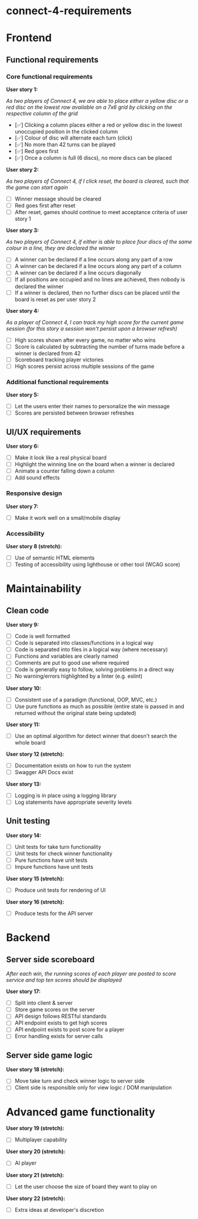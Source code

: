# connect-4-requirements

# Frontend

## Functional requirements

### Core functional requirements

**User story 1:**

*As two players of Connect 4, we are able to place either a yellow disc or a red disc on the lowest row available on a 7x6 grid by clicking on the respective column of the grid*
- [✅] Clicking a column places either a red or yellow disc in the lowest unoccupied position in the clicked column
- [✅] Colour of disc will alternate each turn (click)
- [✅] No more than 42 turns can be played
- [✅] Red goes first
- [✅] Once a column is full (6 discs), no more discs can be placed

**User story 2:**

*As two players of Connect 4, if I click reset, the board is cleared, such that the game can start again*
- [ ] Winner message should be cleared
- [ ] Red goes first after reset
- [ ] After reset, games should continue to meet acceptance criteria of user story 1

**User story 3:**

*As two players of Connect 4, if either is able to place four discs of the same colour in a line, they are declared the winner*
- [ ] A winner can be declared if a line occurs along any part of a row
- [ ] A winner can be declared if a line occurs along any part of a column
- [ ] A winner can be declared if a line occurs diagonally
- [ ] If all positions are occupied and no lines are achieved, then nobody is declared the winner
- [ ] If a winner is declared, then no further discs can be placed until the board is reset as per user story 2
 
**User story 4:**

*As a player of Connect 4, I can track my high score for the current game session (for this story a session won't persist upon a browser refresh)*
- [ ] High scores shown after every game, no matter who wins
- [ ] Score is calculated by subtracting the number of turns made before a winner is declared from 42
- [ ] Scoreboard tracking player victories
- [ ] High scores persist across multiple sessions of the game

### Additional functional requirements

**User story 5:**
- [ ] Let the users enter their names to personalize the win message
- [ ] Scores are persisted between browser refreshes

## UI/UX requirements

**User story 6:**
- [ ] Make it look like a real physical board
- [ ] Highlight the winning line on the board when a winner is declared
- [ ] Animate a counter falling down a column
- [ ] Add sound effects

### Responsive design

**User story 7:**
- [ ] Make it work well on a small/mobile display

### Accessibility

**User story 8 (stretch):**
- [ ] Use of semantic HTML elements
- [ ] Testing of accessibility using lighthouse or other tool (WCAG score)

# Maintainability

## Clean code

**User story 9:**
- [ ] Code is well formatted
- [ ] Code is separated into classes/functions in a logical way
- [ ] Code is separated into files in a logical way (where necessary)
- [ ] Functions and variables are clearly named
- [ ] Comments are put to good use where required
- [ ] Code is generally easy to follow, solving problems in a direct way
- [ ] No warning/errors highlighted by a linter (e.g. eslint)

**User story 10:**
- [ ] Consistent use of a paradigm (functional, OOP, MVC, etc.)
- [ ] Use pure functions as much as possible (entire state is passed in and returned without the original state being updated)

**User story 11:**
- [ ] Use an optimal algorithm for detect winner that doesn't search the whole board

**User story 12 (stretch):**
- [ ] Documentation exists on how to run the system
- [ ] Swagger API Docs exist

**User story 13:**
- [ ] Logging is in place using a logging library
- [ ] Log statements have appropriate severity levels

## Unit testing 

**User story 14:**
- [ ] Unit tests for take turn functionality
- [ ] Unit tests for check winner functionality 
- [ ] Pure functions have unit tests
- [ ] Impure functions have unit tests

**User story 15 (stretch):**
- [ ] Produce unit tests for rendering of UI

**User story 16 (stretch):**
- [ ] Produce tests for the API server

# Backend

## Server side scoreboard

*After each win, the running scores of each player are posted to score service and top ten scores should be displayed*

**User story 17:**
- [ ] Split into client & server
- [ ] Store game scores on the server
- [ ] API design follows RESTful standards
- [ ] API endpoint exists to get high scores
- [ ] API endpoint exists to post score for a player
- [ ] Error handling exists for server calls
  
## Server side game logic

**User story 18 (stretch):**
- [ ] Move take turn and check winner logic to server side
- [ ] Client side is responsible only for view logic / DOM manipulation

# Advanced game functionality 

**User story 19 (stretch):**
- [ ] Multiplayer capability

**User story 20 (stretch):**
- [ ] AI player

**User story 21 (stretch):**
- [ ] Let the user choose the size of board they want to play on

**User story 22 (stretch):**
- [ ] Extra ideas at developer's discretion 
